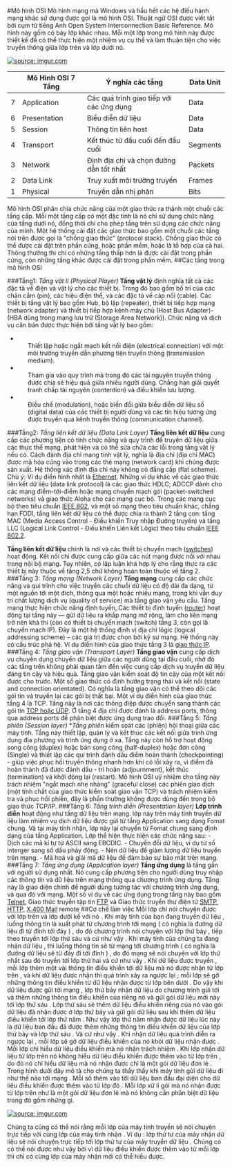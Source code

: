#Mô hình OSI
Mô hình mạng mà Windows và hầu hết các hệ điều hành mạng khác sử dụng được gọi là mô hình OSI. Thuật ngữ OSI được viết tắt bởi cụm từ tiếng Anh Open System Interconnection Basic Reference. Mô hình này gồm có bảy lớp khác nhau. Mỗi một lớp trong mô hình này được thiết kế để có thể thực hiện một nhiệm vụ cụ thể và làm thuận tiện cho việc truyền thông giữa lớp trên và lớp dưới nó.

<a href="http://imgur.com/qOexPtk"><img src="http://i.imgur.com/qOexPtk.jpg?1" title="source: imgur.com" /></a>

|   | Mô Hình OSI 7 Tầng |      Ý nghĩa các tầng           | Data Unit |
|---|--------------------|---------------------------------|-----------|
| 7 | Application | Các quá trình giao tiếp với các ứng dụng | Data |
| 6 | Presentation | Biểu diễn dữ liệu | Data |
| 5 | Session | Thông tin liên host | Data |
| 4 | Transport | Kết thúc từ đầu cuối đến đầu cuối | Segments |
| 3 | Network | Định địa chỉ và chọn đường dẫn tốt nhất | Packets |
| 2 | Data Link | Truy xuất môi trường truyền | Frames |
| 1 | Physical | Truyền dẫn nhị phân | Bits |
Mô hình OSI phân chia chức năng của một giao thức ra thành một chuỗi các tầng cấp. Mỗi một tầng cấp có một đặc tính là nó chỉ sử dụng chức năng của tầng dưới nó, đồng thời chỉ cho phép tầng trên sử dụng các chức năng của mình. Một hệ thống cài đặt các giao thức bao gồm một chuỗi các tầng nói trên được gọi là "chồng giao thức" (protocol stack). Chồng giao thức có thể được cài đặt trên phần cứng, hoặc phần mềm, hoặc là tổ hợp của cả hai. Thông thường thì chỉ có những tầng thấp hơn là được cài đặt trong phần cứng, còn những tầng khác được cài đặt trong phần mềm.
##Các tầng trong mô hình OSI

###Tầng1: *Tầng vật lí (Physical Player)*
**Tầng vật lý** định nghĩa tất cả các đặc tả về điện và vật lý cho các thiết bị. Trong đó bao gồm bố trí của các chân cắm (pin), các hiệu điện thế, và các đặc tả về cáp nối (cable). Các thiết bị tầng vật lý bao gồm Hub, bộ lặp (repeater), thiết bị tiếp hợp mạng (network adapter) và thiết bị tiếp hợp kênh máy chủ (Host Bus Adapter)- (HBA dùng trong mạng lưu trữ (Storage Area Network)). Chức năng và dịch vụ căn bản được thực hiện bởi tầng vật lý bao gồm:
- <ul>Thiết lập hoặc ngắt mạch kết nối điện (electrical connection) với một môi trường truyền dẫn phương tiện truyền thông (transmission medium).</ul>

- <ul>Tham gia vào quy trình mà trong đó các tài nguyên truyền thông được chia sẻ hiệu quả giữa nhiều người dùng. Chẳng hạn giải quyết tranh chấp tài nguyên (contention) và điều khiển lưu lượng.</ul>

- <ul>Điều chế (modulation), hoặc biến đổi giữa biểu diễn dữ liệu số (digital data) của các thiết bị người dùng và các tín hiệu tương ứng được truyền qua kênh truyền thông (communication channel).</ul>

###Tầng2: *Tầng liên kết dữ liệu (Data Link Layer)*
**Tầng liên kết dữ liệu** cung cấp các phương tiện có tính chức năng và quy trình để truyền dữ liệu giữa các thực thể mạng, phát hiện và có thể sửa chữa các lỗi trong tầng vật lý nếu có. Cách đánh địa chỉ mang tính vật lý, nghĩa là địa chỉ (địa chỉ MAC) được mã hóa cứng vào trong các thẻ mạng (network card) khi chúng được sản xuất. Hệ thống xác định địa chỉ này không có đẳng cấp (flat scheme). Chú ý: Ví dụ điển hình nhất là [Ethernet](https://vi.wikipedia.org/wiki/Ethernet). Những ví dụ khác về các giao thức liên kết dữ liệu (data link protocol) là các giao thức HDLC; ADCCP dành cho các mạng điểm-tới-điểm hoặc mạng chuyển mạch gói (packet-switched networks) và giao thức Aloha cho các mạng cục bộ. Trong các mạng cục bộ theo tiêu chuẩn [IEEE 802](https://vi.wikipedia.org/wiki/IEEE_802), và một số mạng theo tiêu chuẩn khác, chẳng hạn FDDI, tầng liên kết dữ liệu có thể được chia ra thành 2 tầng con: tầng MAC (Media Access Control - Điều khiển Truy nhập Đường truyền) và tầng LLC (Logical Link Control - Điều khiển Liên kết Lôgic) theo tiêu chuẩn [IEEE 802.2](https://vi.wikipedia.org/w/index.php?title=IEEE_802.2&action=edit&redlink=1).

**Tầng liên kết dữ liệu** chính là nơi và các thiết bị chuyển mạch ([switches](https://vi.wikipedia.org/wiki/Switch)) hoạt động. Kết nối chỉ được cung cấp giữa các nút mạng được nối với nhau trong nội bộ mạng. Tuy nhiên, có lập luận khá hợp lý cho rằng thực ra các thiết bị này thuộc về tầng 2,5 chứ không hoàn toàn thuộc về tầng 2.
###Tầng 3: *Tầng mạng (Network Layer)*
**Tầng mạng** cung cấp các chức năng và qui trình cho việc truyền các chuỗi dữ liệu có độ dài đa dạng, từ một nguồn tới một đích, thông qua một hoặc nhiều mạng, trong khi vẫn duy trì chất lượng dịch vụ (quality of service) mà tầng giao vận yêu cầu. Tầng mạng thực hiện chức năng định tuyến,.Các thiết bị định tuyến ([router](https://vi.wikipedia.org/wiki/Router)) hoạt động tại tầng này — gửi dữ liệu ra khắp mạng mở rộng, làm cho liên mạng trở nên khả thi (còn có thiết bị chuyển mạch (switch) tầng 3, còn gọi là chuyển mạch IP). Đây là một hệ thống định vị địa chỉ lôgic (logical addressing scheme) – các giá trị được chọn bởi kỹ sư mạng. Hệ thống này có cấu trúc phả hệ. Ví dụ điển hình của giao thức tầng 3 là [giao thức IP](https://vi.wikipedia.org/wiki/IP).
###Tầng 4: *Tầng giao vận (Transport Layer)*
**Tầng giao vận** cung cấp dịch vụ chuyên dụng chuyển dữ liệu giữa các người dùng tại đầu cuối, nhờ đó các tầng trên không phải quan tâm đến việc cung cấp dịch vụ truyền dữ liệu đáng tin cậy và hiệu quả. Tầng giao vận kiểm soát độ tin cậy của một kết nối được cho trước. Một số giao thức có định hướng trạng thái và kết nối (state and connection orientated). Có nghĩa là tầng giao vận có thể theo dõi các gói tin và truyền lại các gói bị thất bại. Một ví dụ điển hình của giao thức tầng 4 là TCP. Tầng này là nơi các thông điệp được chuyển sang thành các gói tin [TCP hoặc UDP](https://vi.wikipedia.org/wiki/UDP). Ở tầng 4 địa chỉ được đánh là address ports, thông qua address ports để phân biệt được ứng dụng trao đổi.
###Tầng 5: *Tầng phiên (Session layer)*
**Tầng phiên* kiểm soát các (phiên) hội thoại giữa các máy tính. Tầng này thiết lập, quản lý và kết thúc các kết nối giữa trình ứng dụng địa phương và trình ứng dụng ở xa. Tầng này còn hỗ trợ hoạt động song công (duplex) hoặc bán song công (half-duplex) hoặc đơn công (Single) và thiết lập các qui trình đánh dấu điểm hoàn thành (checkpointing) - giúp việc phục hồi truyền thông nhanh hơn khi có lỗi xảy ra, vì điểm đã hoàn thành đã được đánh dấu - trì hoãn (adjournment), kết thúc (termination) và khởi động lại (restart). Mô hình OSI uỷ nhiệm cho tầng này trách nhiệm "ngắt mạch nhẹ nhàng" (graceful close) các phiên giao dịch (một tính chất của giao thức kiểm soát giao vận TCP) và trách nhiệm kiểm tra và phục hồi phiên, đây là phần thường không được dùng đến trong bộ giao thức TCP/IP.
###Tầng 6: *Tầng trình diễn (Presentation layer)*
**Lớp trình diễn** hoạt động như tầng dữ liệu trên mạng. lớp này trên máy tính truyền dữ liệu làm nhiệm vụ dịch dữ liệu được gửi từ tầng Application sang dạng Fomat chung. Và tại máy tính nhận, lớp này lại chuyển từ Fomat chung sang định dạng của tầng Application. Lớp thể hiện thực hiện các chức năng sau: - Dịch các mã kí tự từ ASCII sang EBCDIC. - Chuyển đổi dữ liệu, ví dụ từ số interger sang số dấu phảy động. - Nén dữ liệu để giảm lượng dữ liệu truyền trên mạng. - Mã hoá và giải mã dữ liệu để đảm bảo sự bảo mật trên mạng.
###Tầng 7: *Tầng ứng dụng (Application layer)*
**Tầng ứng dụng** là tầng gần với người sử dụng nhất. Nó cung cấp phương tiện cho người dùng truy nhập các thông tin và dữ liệu trên mạng thông qua chương trình ứng dụng. Tầng này là giao diện chính để người dùng tương tác với chương trình ứng dụng, và qua đó với mạng. Một số ví dụ về các ứng dụng trong tầng này bao gồm [Telnet](https://vi.wikipedia.org/wiki/Telnet), Giao thức truyền tập tin [FTP](https://vi.wikipedia.org/wiki/FTP) và Giao thức truyền thư điện tử [SMTP](https://vi.wikipedia.org/wiki/SMTP), [HTTP](https://vi.wikipedia.org/wiki/Hypertext_Transfer_Protocol), [X.400 Mail](https://vi.wikipedia.org/w/index.php?title=X.400_Mail&action=edit&redlink=1) remote
##Cơ chế làm việc
Mỗi lớp chỉ nói chuyện được với lớp trên và lớp dưới kế với nó . Khi máy tính của bạn đang truyền dữ liệu , luồng thông tin là xuất phát từ chương trình tới mạng ( có nghĩa là đường dữ liệu đi từ đỉnh tới đáy ) , do đó chương trình nói chuyện với lớp thứ bảy , tiếp theo truyền tới lớp thứ sáu và cứ như vậy . Khi máy tính của chúng ta đang nhận dữ liệu , thì luồng thông tin sẽ từ mạng tới chương trình ( có nghĩa là đường dữ liệu sẽ từ đáy đi tới đỉnh ) , do đó mạng sẽ nói chuyện với lớp thứ nhất sau đó truyền tới lớp thứ hai và cứ như vậy .
Khi dữ liệu được truyền , mỗi lớp thêm một vài thông tin điều khiển tới dữ liệu mà nó được nhận từ lớp trên , và khi dữ liệu được nhận thì quá trình xảy ra ngược lại ; mỗi lớp sẽ gỡ những thông tin điều khiển từ dữ liệu nhận được từ lớp bên dưới .
Do vậy khi dữ liệu được gửi tới mạng , lớp thứ bảy nhận dữ liệu do chương trình gửi tới và thêm những thông tin điều khiển của riêng nó và gửi gói dữ liệu mới này tới lớp thứ sáu . Lớp thứ sáu sẽ thêm dữ liệu điều khiển riêng của nó vào gói dữ liệu đã nhận được ở lớp thứ bảy và gửi gói dữ liệu sau khi thêm dữ liệu điều khiển tới lớp thứ năm . Như vậy lớp thứ năm nhận được dữ liệu lúc này là dữ liệu ban đầu đã được thêm những thông tin điều khiển dữ liệu của lớp thứ bảy và lớp thứ sáu  . Và cứ như vậy . Khi nhận dữ liệu quá trình diễn ra ngược lại , mỗi lớp sẽ gỡ dữ liệu điều khiển của nó khỏi dữ liệu nhận được .
Mỗi lớp chỉ hiểu dữ liệu điều khiển mà nó nhận trách nhiệm . Khi lớp nhận dữ liệu từ lớp trên nó không hiểu dữ liệu điều khiển được thêm vào từ lớp trên , do đó nó chỉ hiểu dữ liệu mà nó nhận được chỉ là một gói dữ liệu đơn lẻ .
Trong hình dưới đây mô tả cho chúng ta thấy thấy khi máy tính gửi dữ liệu đi như thế nào tới mạng . Mỗi số thêm vào tới dữ liệu ban đầu đại diện cho dữ liệu điều khiển được thêm vào từ lớp đó . Mỗi lớp xử lí gói mà nó nhận được từ lớp trên như là một gói dữ liệu đơn lẻ mà nó không cần phân biệt dữ liệu trong đó gồm những gì.

<a href="http://imgur.com/efXr3uZ"><img src="http://i.imgur.com/efXr3uZ.gif" title="source: imgur.com" /></a>

Chúng ta cũng có thể nói rằng mỗi lớp của máy tính truyền sẽ nói chuyện trực tiếp với cùng lớp của máy tính nhận . Ví dụ : lớp thứ tư của máy nhận dữ liệu sẽ nói chuyện trực tiếp tới lớp thứ tư của máy truyền dữ liệu  . Chúng có có thể nói được như vậy bởi vì dữ liệu điều khiển được thêm vào từ mỗi lớp thì chỉ có cùng lớp của máy nhận mới có thể hiểu được.
